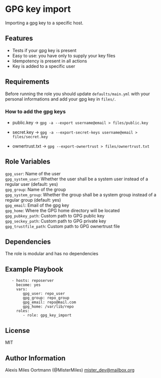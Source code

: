 GPG key import
=========

Importing a gpg key to a specific host.

## Features

- Tests if your gpg key is present
- Easy to use: you have only to supply your key files
- Idempotency is present in all actions
- Key is added to a specific user

Requirements
------------
Before running the role you should update `defaults/main.yml` with your personal informations and add your gpg key in `files/`.

### How to add the gpg keys
- public.key -> `gpg -a --export username@email > files/public.key`

- secret.key -> `gpg -a --export-secret-keys username@email > files/secret.key`

- ownertrust.txt -> `gpg --export-ownertrust > files/ownertrust.txt`

Role Variables
--------------
`gpg_user`: Name of the user <br />
`gpg_system_user`: Whether the user shall be a system user instead of a regular user (default: yes) <br />
`gpg_group`: Name of the group <br />
`gpg_system_group`: Whether the group shall be a system group instead of a regular group (default: yes) <br />
`gpg_email`: Email of the gpg key <br />
`gpg_home`: Where the GPG home directory will be located <br />
`gpg_pubkey_path`: Custom path to GPG public key <br />
`gpg_seckey_path`: Custom path to GPG private key <br />
`gpg_trustfile_path`: Custom path to GPG ownertrust file

Dependencies
------------

The role is modular and has no dependencies

Example Playbook
----------------
```
   - hosts: reposerver
     become: yes
     vars:
        gpg_user: repo_user
        gpg_group: repo_group
        gpg_email: repo@mail.com
        gpg_home: /var/lib/repo
     roles:
        - role: gpg_key_import
```

License
-------
MIT

Author Information
------------------
Alexis Miles Oortmann (@MisterMiles) <mister_dev@mailbox.org>
